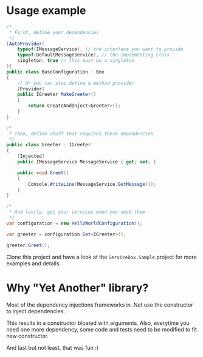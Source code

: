 Usage example
===

```csharp
/*
 * First, define your dependencies
 */
[AutoProvider(
    typeof(IMessageService), // the interface you want to provide
    typeof(DefaultMessageService), // the implementing class
    singleton: true // this must be a singleton
)]
public class BaseConfiguration : Box
{
    // Or you can also define a method provider
    [Provider]
    public IGreeter MakeGreeter()
    {
        return CreateAndInject<Greeter>();
    }
}

/*
 * Then, define stuff that requires these dependencies
 */
public class Greeter : IGreeter
{
    [Injected]
    public IMessageService MessageService { get; set; }

    public void Greet()
    {
        Console.WriteLine(MessageService.GetMessage());
    }
}

/*
 * And lastly, get your services when you need them
 */
var configuration = new HelloWorldConfiguration();

var greeter = configuration.Get<IGreeter>();

greeter.Greet();
```

Clone this project and have a look at the `ServiceBox.Sample` project for more examples and details.

Why "Yet Another" library?
===

Most of the dependency injections frameworks in .Net use the constructor to inject dependencies.

This results in a constructor bloated with arguments.
Also, everytime you need one more dependency, some code and tests need to be modified to fit new constructor.

And last but not least, that was fun :)

